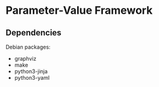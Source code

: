# Parameter-Value Framework

## Dependencies

Debian packages:

- graphviz
- make
- python3-jinja
- python3-yaml
